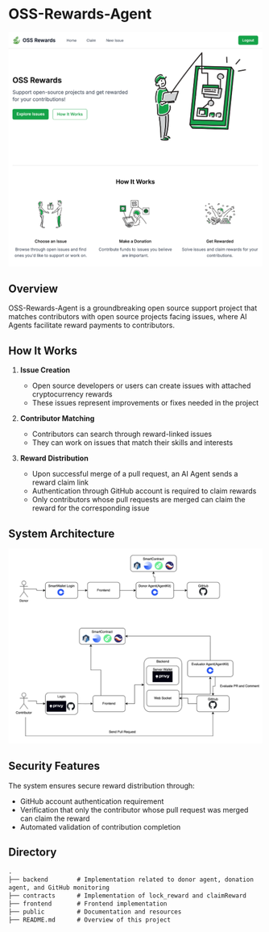 # OSS-Rewards-Agent

![](./public/cover.png)

## Overview

OSS-Rewards-Agent is a groundbreaking open source support project that matches contributors with open source projects facing issues, where AI Agents facilitate reward payments to contributors.

## How It Works

1. **Issue Creation**
   - Open source developers or users can create issues with attached cryptocurrency rewards
   - These issues represent improvements or fixes needed in the project

2. **Contributor Matching**
   - Contributors can search through reward-linked issues
   - They can work on issues that match their skills and interests

3. **Reward Distribution**
   - Upon successful merge of a pull request, an AI Agent sends a reward claim link
   - Authentication through GitHub account is required to claim rewards
   - Only contributors whose pull requests are merged can claim the reward for the corresponding issue

## System Architecture

![](./public/system.png)


## Security Features

The system ensures secure reward distribution through:
- GitHub account authentication requirement
- Verification that only the contributor whose pull request was merged can claim the reward
- Automated validation of contribution completion


## Directory
```
.
├── backend        # Implementation related to donor agent, donation agent, and GitHub monitoring
├── contracts      # Implementation of lock_reward and claimReward
├── frontend       # Frontend implementation
├── public         # Documentation and resources
├── README.md      # Overview of this project
```